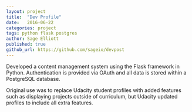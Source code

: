 ```yaml
---
layout: project
title:  "Dev Profile"
date:   2016-06-22
categories: project
tags: python flask postgres
author: Sage Elliott
published: true
github_url: https://github.com/sageio/devpost
---
```


 Developed a content management system using the Flask framework in Python. Authentication is provided via OAuth and all data is stored within a PostgreSQL database.

 Original use was to replace Udacity student profiles with added features such as displaying projects outside of curriculum, but Udacity updated profiles to include all extra features.



